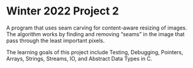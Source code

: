# Winter 2022 Project 2

A program that uses seam carving for content-aware resizing of images. The algorithm works by finding and removing “seams” in the image that pass through the least important pixels. 

The learning goals of this project include Testing, Debugging, Pointers, Arrays, Strings, Streams, IO, and Abstract Data Types in C.
